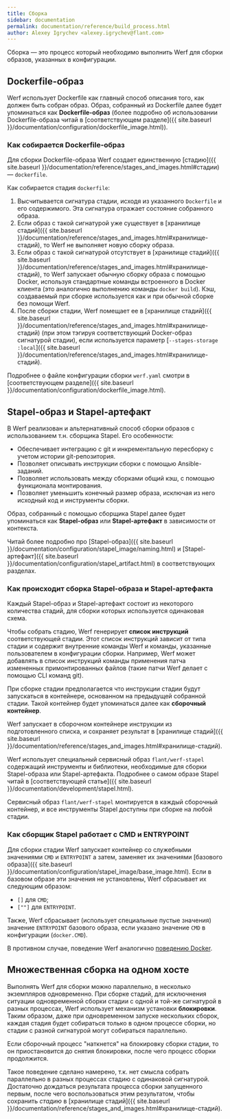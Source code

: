 ```yaml
---
title: Сборка
sidebar: documentation
permalink: documentation/reference/build_process.html
author: Alexey Igrychev <alexey.igrychev@flant.com>
---
```


Сборка — это процесс который необходимо выполнить Werf для сборки образов, указанных в конфигурации.

## Dockerfile-образ

Werf использует Dockerfile как главный способ описания того, как должен быть собран образ. Образ, собранный из Dockerfile далее будет упоминаться как **Dockerfile-образ** (более подробно об использовании Dockerfile-образа читай в [соответствующем разделе]({{ site.baseurl }}/documentation/configuration/dockerfile_image.html)).

### Как собирается Dockerfile-образ

Для сборки Dockerfile-образа Werf создает единственную [стадию]({{ site.baseurl }}/documentation/reference/stages_and_images.html#стадии) — `dockerfile`.

Как собирается стадия `dockerfile`:

 1. Высчитывается сигнатура стадии, исходя из указанного `Dockerfile` и его содержимого. Эта сигнатура отражает состояние собранного образа.
 2. Если образ с такой сигнатурой уже существует в [хранилище стадий]({{ site.baseurl }}/documentation/reference/stages_and_images.html#хранилище-стадий), то Werf не выполняет новую сборку образа.
 3. Если образ с такой сигнатурой отсутствует в [хранилище стадий]({{ site.baseurl }}/documentation/reference/stages_and_images.html#хранилище-стадий), то Werf запускает обычную сборку образа с помощью Docker, используя стандартные команды встроенного в Docker клиента (это аналогично выполнению команды `docker build`). Кэш, создаваемый при сборке используется как и при обычной сборке без помощи Werf.
 4. После сборки стадии, Werf помещает ее в [хранилище стадий]({{ site.baseurl }}/documentation/reference/stages_and_images.html#хранилище-стадий) (при этом тэгируя соответствующий Docker-образ сигнатурой стадии), если используется параметр [`--stages-storage :local`]({{ site.baseurl }}/documentation/reference/stages_and_images.html#хранилище-стадий).

Подробнее о файле конфигурации сборки `werf.yaml` смотри в [соответствующем разделе]({{ site.baseurl }}/documentation/configuration/dockerfile_image.html).

## Stapel-образ и Stapel-артефакт

В Werf реализован и альтернативный способ сборки образов с использованием т.н. сборщика Stapel. Его особенности:

 * Обеспечивает интеграцию с git и инкрементальную пересборку с учетом истории git-репозитория.
 * Позволяет описывать инструкции сборки с помощью Ansible-заданий.
 * Позволяет использовать между сборками общий кэш, с помощью функционала монтирования.
 * Позволяет уменьшить конечный размер образа, исключая из него исходный код и инструменты сборки.

Образ, собранный с помощью сборщика Stapel далее будет упоминаться как **Stapel-образ** или **Stapel-артефакт** в зависимости от контекста.

Читай более подробно про [Stapel-образ]({{ site.baseurl }}/documentation/configuration/stapel_image/naming.html) и [Stapel-артефакт]({{ site.baseurl }}/documentation/configuration/stapel_artifact.html) в соответствующих разделах.

### Как происходит сборка Stapel-образа и Stapel-артефакта

Каждый Stapel-образ и Stapel-артефакт состоит из некоторого количества стадий, для сборки которых используется одинаковая схема.

Чтобы собрать стадию, Werf генерирует **список инструкций** соответствующей стадии. Этот список инструкций зависит от типа стадии и содержит внутренние команды Werf и команды, указанные пользователем в конфигурации сборки. Например, Werf может добавлять в список инструкций команды применения патча измененных примонтированных файлов (такие патчи Werf делает с помощью CLI команд git).

При сборке стадии предполагается что инструкции стадии будут запускаться в контейнере, основанном на предыдущей собранной стадии. Такой контейнер будет упоминаться далее как **сборочный контейнер**.

Werf запускает в сборочном контейнере инструкции из подготовленного списка, и сохраняет результат в [хранилище стадий]({{ site.baseurl }}/documentation/reference/stages_and_images.html#хранилище-стадий).

Werf использует специальный сервисный образ `flant/werf-stapel` содержащий инструменты и библиотеки, необходимые для сборки Stapel-образа или Stapel-артефакта. Подробнее о самом образе Stapel читай в [соответствующей статье]({{ site.baseurl }}/documentation/development/stapel.html).

Сервисный образ `flant/werf-stapel` монтируется в каждый сборочный контейнер, и все инструменты Stapel доступны при сборке на любой стадии.

### Как сборщик Stapel работает с CMD и ENTRYPOINT

Для сборки стадии Werf запускает контейнер со служебными значениями `CMD` и `ENTRYPOINT` а затем, заменяет их значениями [базового образа]({{ site.baseurl }}/documentation/configuration/stapel_image/base_image.html). Если в базовом образе эти значения не установлены, Werf сбрасывает их следующим образом:
* `[]` для `CMD`;  
* `[""]` для `ENTRYPOINT`.

Также, Werf сбрасывает (использует специальные пустые значения) значение `ENTRYPOINT` базового образа, если указано значение `CMD` в конфигурации (`docker.CMD`).

В противном случае, поведение Werf аналогично [поведению Docker](https://docs.docker.com/engine/reference/builder/#understand-how-cmd-and-entrypoint-interact).

## Множественная сборка на одном хосте

Выполнять Werf для сборки можно параллельно, в несколько экземпляров одновременно. При сборке стадий, для исключнения ситуации одновременной сборки стадии с одной и той-же сигнатурой в разных процессах, Werf использует механизм установки **блокировки**. Таким образом, даже при одновременном запуске нескольких сборок, каждая стадия будет собираться только в одном процессе сборки, но стадии с разной сигнатурой могут собираться параллельно.

Если сборочный процесс "наткнется" на блокировку сборки стадии, то он приостановится до снятия блокировки, после чего процесс сборки продолжится.

Такое поведение сделано намерено, т.к. нет смысла собрать параллельно в разных процессах стадию с одинаковой сигнатурой. Достаточно дождаться результата процесса сборки запущенного первым, после чего воспользоваться этим результатом, чтобы сохранить _стадию_ в [хранилище стадий]({{ site.baseurl }}/documentation/reference/stages_and_images.html#хранилище-стадий).
